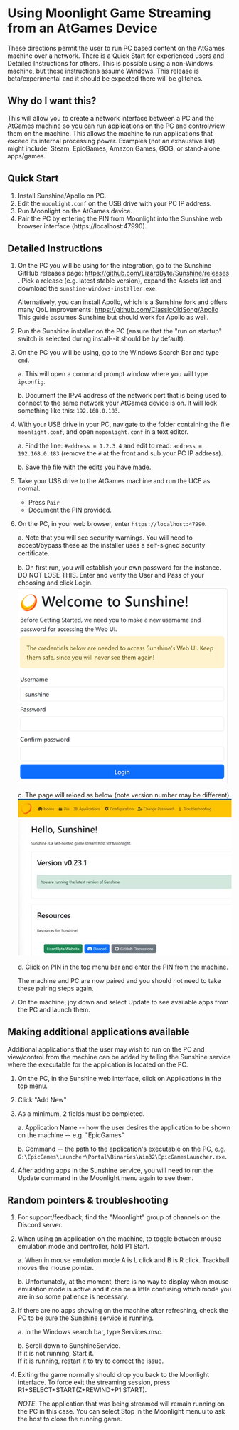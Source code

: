 # Using Moonlight Game Streaming from an AtGames Device

These directions permit the user to run PC based
content on the AtGames machine over a network. There is a Quick Start for
experienced users and Detailed Instructions for others. This is possible
using a non-Windows machine, but these instructions assume Windows. This
release is beta/experimental and it should be expected there will
be glitches.

## Why do I want this?

This will allow you to create a network interface between a PC and the
AtGames machine so you can run applications on the PC and control/view
them on the machine. This allows the machine to run applications that
exceed its internal processing power. Examples (not an exhaustive list)
might include: Steam, EpicGames, Amazon Games, GOG, or stand-alone
apps/games.

## Quick Start

1. Install Sunshine/Apollo on PC.
2. Edit the `moonlight.conf` on the USB drive with your PC
IP address.
3. Run Moonlight on the AtGames device.
4. Pair the PC by entering the PIN from Moonlight into the Sunshine web
browser interface (https://localhost:47990).

## Detailed Instructions

1. On the PC you will be using for the integration, go to the Sunshine GitHub releases page:
https://github.com/LizardByte/Sunshine/releases . Pick a release (e.g. latest stable version),
expand the Assets list and download the `sunshine-windows-installer.exe`.

   Alternatively, you can install Apollo, which is a Sunshine fork
and offers many QoL improvements:
https://github.com/ClassicOldSong/Apollo
This guide assumes Sunshine but should work for Apollo as well.

2. Run the Sunshine installer on the PC (ensure that the "run on startup"
switch is selected during install--it should be by default).

3. On the PC you will be using, go to the Windows Search Bar and type `cmd`.

   a. This will open a command prompt window where you will type `ipconfig`.

   b. Document the IPv4 address of the network port that is being used
      to connect to the same network your AtGames device is on. It will look
      something like this: `192.168.0.183`.

4. With your USB drive in your PC, navigate to the
   folder containing the file `moonlight.conf`, and open `moponlight.conf` in a text editor.

   a. Find the line: `#address = 1.2.3.4` and edit to read: `address = 192.168.0.183` (remove the `#` at the front and sub your PC IP address).

   b. Save the file with the edits you have made.

5. Take your USB drive to the AtGames machine and run the UCE
   as normal. 

      - Press `Pair`
      - Document the PIN provided.

6. On the PC, in your web browser, enter `https://localhost:47990`.

    a. Note that you will see security warnings. You will need to
  accept/bypass these as the installer uses a self-signed security
  certiﬁcate.
  
    b. On first run, you will establish your own password for the instance. DO NOT LOSE THIS.
  Enter and verify the User and Pass of your choosing and click Login.<br/>![user_pass](images/sunshine_login.png)

    c. The page will reload as below (note version number may be different).<br/>![hello](images/sunshine_hello.png)

    d. Click on PIN in the top menu bar and enter the PIN from the machine.

    The machine and PC are now paired and you should not need to take these
pairing steps again.

7. On the machine, joy down and select Update to see
   available apps from the PC and launch them.

## Making additional applications available

Additional applications that the user may wish to run on the PC and
view/control from the machine can be added by telling the
Sunshine service where the executable for the application is located on the
PC.

1. On the PC, in the Sunshine web interface, click on Applications in the top menu.
2. Click "Add New"
3. As a minimum, 2 fields must be completed.

    a. Application Name -- how the user desires the application to be shown on
  the machine -- e.g. "EpicGames"

    b. Command -- the path to the application's executable on the PC, e.g. `G:\EpicGames\Launcher\Portal\Binaries\Win32\EpicGamesLauncher.exe`.

4. After adding apps in the Sunshine service, you will need to run the
   Update command in the Moonlight menu again to see them.

## Random pointers & troubleshooting

1. For support/feedback, find the "Moonlight" group of channels on
  the Discord server.

2. When using an application on the machine, to toggle between
  mouse emulation mode and controller, hold P1 Start.

    a. When in mouse emulation mode A is L click and B is R click.
  Trackball moves the mouse pointer.

    b. Unfortunately, at the moment, there is no way to display when mouse
  emulation mode is active and it can be a little confusing which
  mode you are in so some patience is necessary.

3. If there are no apps showing on the machine after refreshing, check the
   PC to be sure the Sunshine service is running.

     a. In the Windows search bar, type Services.msc.

     b. Scroll down to SunshineService.
        <br/>If it is not running, Start it.
        <br/>If it is running, restart it to try to correct the issue.

4. Exiting the game normally should drop you back to the Moonlight interface.
To force exit the streaming session, press R1+SELECT+START(Z+REWIND+P1 START).

   *NOTE*: The application
  that was being streamed will remain running on the PC in this case. You can select Stop in
  the Moonlight menuu to ask the host to close the running game.

